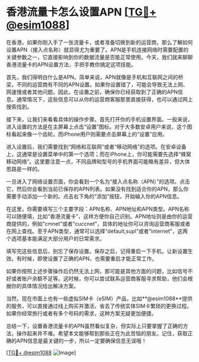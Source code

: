 # 香港流量卡怎么设置APN [[TG💪+ @esim1088](https://t.me/s/esim1088)]

在香港，如果你刚入手了一张流量卡，或者准备切换到新的运营商，那么了解如何设置APN（接入点名称）就显得尤为重要了。APN是手机连接网络时需要配置的关键参数之一，它直接影响到你的数据流量是否能正常使用。今天，我们就来聊聊香港流量卡的APN设置方法，手把手教你搞定这项技能。

首先，我们得明白什么是APN。简单来说，APN就像是手机和互联网之间的桥梁，不同的运营商有不同的APN设置。如果你设置错了，可能会导致无法上网、网速慢或者其他问题。因此，在设置之前，确保你已经获取到了正确的APN信息。通常情况下，这些信息可以从你的运营商客服那里直接获得，也可以通过网上搜索找到。

接下来，让我们来看看具体的操作步骤。首先打开你的手机设置界面。一般来说，进入设置的方法是在主屏幕上点击“设置”图标。对于大多数安卓用户来说，这个图标看起来像一个齿轮。而iPhone用户则需要点击屏幕上的“设置”应用。

进入设置后，我们需要找到“网络和互联网”或者“移动网络”的选项。在安卓设备上，这通常是设置菜单中的第一个选项；而在iPhone上，你可能需要先选择“蜂窝移动网络”。这里要注意一点，不同品牌和型号的手机界面可能略有差异，但大体思路是一样的。

一旦进入了网络设置页面，你会看到一个名为“接入点名称（APN）”的选项。点击它，然后你会看到当前已保存的APN列表。如果没有找到适合你的APN，那么你需要手动添加一个新的。点击右下角的“添加”按钮，开始输入你的APN信息。

在这里，你需要填写三个主要字段：APN名称、APN地址和APN类型。APN名称可以随便填，比如“香港流量卡”，这样方便你自己识别。APN地址则是由你的运营商提供的，例如“cmnet”或者“cuccnet”，具体的地址你可以咨询运营商客服或者在网上查找。至于APN类型，通常可以选择“default,supl”或者“internet”，这两个选项基本能满足大部分用户的日常需求。

填写完这些信息后，别忘了保存设置。保存之后，记得重启一下手机，让新设置生效。有时候，即使设置了正确的APN，也需要重启才能正常工作。

如果你按照上述步骤操作后仍然无法上网，那可能是其他方面的问题，比如信号不好或者账户余额不足等。这时候，你可以尝试联系运营商客服寻求帮助，他们会根据你的具体情况给出解决方案。

当然，现在市面上也有一些虚拟SIM卡（eSIM）产品，比如**@esim1088**提供的服务，可以直接通过线上购买并激活，省去了传统实体SIM卡繁琐的更换过程。如果你经常旅行或者有多个号码的需求，这种方案无疑更加便捷。

总结一下，设置香港流量卡的APN虽然看似复杂，但实际上只要掌握了正确的方法，操作起来并不难。希望本文能够帮到那些正在为此苦恼的朋友。记住，获取正确的APN信息是最关键的一步，所以一定要确保信息无误哦！

[[TG💪+ @esim1088](https://t.me/s/esim1088) ![Image](https://i.postimg.cc/4NQfJmqS/Snipaste-2025-05-13-00-14-12.png)]